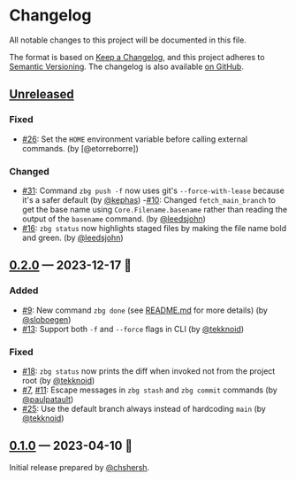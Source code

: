 # Changelog

All notable changes to this project will be documented in this file.

The format is based on [Keep a Changelog](https://keepachangelog.com/en/1.0.0/),
and this project adheres to [Semantic Versioning][1]. The changelog is also
available [on GitHub][2].

## [Unreleased]

<!-- Add new changes here -->
### Fixed

- [#26](https://github.com/chshersh/zbg/issues/26):
  Set the `HOME` environment variable before calling external commands.
  (by [@etorreborre])

### Changed
- [#31](https://github.com/chshersh/zbg/pull/31):
  Command `zbg push -f` now uses git's `--force-with-lease` because it's a safer default
  (by [@kephas])
-[#10](https://github.com/chshersh/zbg/issues/10):
  Changed `fetch_main_branch` to get the base name using `Core.Filename.basename` rather than reading the output of the `basename` command.
  (by [@leedsjohn])
- [#16](https://github.com/chshersh/zbg/issues/16):
  `zbg status` now highlights staged files by making the file name bold and green.
  (by [@leedsjohn])

## [0.2.0] — 2023-12-17 🎄

### Added

- [#9](https://github.com/chshersh/zbg/issues/9):
  New command `zbg done` (see [README.md](./README.md) for more details)
  (by [@sloboegen])
- [#13](https://github.com/chshersh/zbg/issues/13):
  Support both `-f` and `--force` flags in CLI
  (by [@tekknoid])

### Fixed

- [#18](https://github.com/chshersh/zbg/issues/18):
  `zbg status` now prints the diff when invoked not from the project root
  (by [@tekknoid])
- [#7](https://github.com/chshersh/zbg/issues/7), [#11](https://github.com/chshersh/zbg/issues/11):
  Escape messages in `zbg stash` and `zbg commit` commands
  (by [@paulpatault])
- [#25](https://github.com/chshersh/zbg/issues/25):
  Use the default branch always instead of hardcoding `main`
  (by [@tekknoid])


## [0.1.0] — 2023-04-10 🌇

Initial release prepared by [@chshersh].

<!-- Contributors -->

[@chshersh]: https://github.com/chshersh
[@leedsjohn]: https://github.com/leedsjohn
[@paulpatault]: https://github.com/paulpatault
[@sloboegen]: https://github.com/sloboegen
[@tekknoid]: https://github.com/tekknoid
[@kephas]: https://github.com/kephas

<!-- Header links -->

[1]: https://semver.org/
[2]: https://github.com/chshersh/zbg/releases

<!-- Versions -->

[Unreleased]: https://github.com/chshersh/zbg/compare/v0.2.0...HEAD
[0.2.0]: https://github.com/chshersh/zbg/releases/tag/v0.2.0
[0.1.0]: https://github.com/chshersh/zbg/releases/tag/v0.1.0
